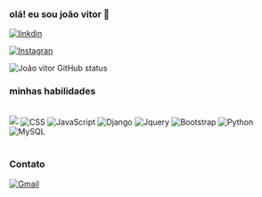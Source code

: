 ### olá! eu sou joão vitor 👋

[![linkdin](https://img.shields.io/badge/LinkedIn-0077B5?style=for-the-badge&logo=linkedin&logoColor=white)](https://www.linkedin.com/in/jo%C3%A3o-vitor-4a18b024a/)

[![Instagran](https://img.shields.io/badge/Instagram-E4405F?style=for-the-badge&logo=instagram&logoColor=white)](https://www.instagram.com/joaozinxl_3/?hl=pt-br)

![João vitor GitHub status](https://github-readme-stats.vercel.app/api?username=desafiogamer&show_icons=true&theme=radical)

### minhas habilidades

<div style="display: inline_block"><br/>
  <img align='center alt='HTML' src='https://img.shields.io/badge/HTML5-E34F26?style=for-the-badge&logo=html5&logoColor=white' />
  <img align='center' alt='CSS' scr='https://img.shields.io/badge/CSS3-1572B6?style=for-the-badge&logo=css3&logoColor=white' />
  <img align='center' alt='JavaScript' scr='https://img.shields.io/badge/JavaScript-F7DF1E?style=for-the-badge&logo=javascript&logoColor=black' />
  <img align='center' alt='Django' scr='https://img.shields.io/badge/Django-092E20?style=for-the-badge&logo=django&logoColor=white' />
  <img align='center' alt='Jquery' scr='https://img.shields.io/badge/jQuery-0769AD?style=for-the-badge&logo=jquery&logoColor=white' />
  <img align='center' alt='Bootstrap' scr='https://img.shields.io/badge/Bootstrap-563D7C?style=for-the-badge&logo=bootstrap&logoColor=white' />
  <img align='center' alt='Python' scr='https://img.shields.io/badge/Python-14354C?style=for-the-badge&logo=python&logoColor=white' />
  <img align='center' alt="MySQL" scr="https://img.shields.io/badge/MySQL-00000F?style=for-the-badge&logo=mysql&logoColor=white" />
</div><br/>

### Contato

[![Gmail](https://img.shields.io/badge/Gmail-D14836?style=for-the-badge&logo=gmail&logoColor=white)](joaopap1234@gmail.com)


